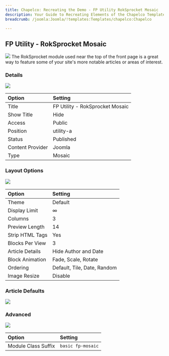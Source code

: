 ```yaml
---
title: Chapelco: Recreating the Demo - FP Utility RokSprocket Mosaic
description: Your Guide to Recreating Elements of the Chapelco Template for Joomla
breadcrumb: /joomla:Joomla/!templates:Templates/chapelco:Chapelco

---
```


FP Utility - RokSprocket Mosaic
-----
![][demo]
The RokSprocket module used near the top of the front page is a great way to feature some of your site's more notable articles or areas of interest.

### Details
![][demo2]

| Option           | Setting                         |  
| :--------------- | :------------------------------ |  
| Title            | FP Utility - RokSprocket Mosaic |  
| Show Title       | Hide                            |  
| Access           | Public                          |  
| Position         | utility-a                       |  
| Status           | Published                       |  
| Content Provider | Joomla                          |  
| Type             | Mosaic                          |  

### Layout Options
![][demo3]

| Option          | Setting                     |  
| :-------------- | :-------------------------- |  
| Theme           | Default                     |  
| Display Limit   | ∞                           |  
| Columns         | 3                           |  
| Preview Length  | 14                          |  
| Strip HTML Tags | Yes                         |  
| Blocks Per View | 3                           |  
| Article Details | Hide Author and Date        |  
| Block Animation | Fade, Scale, Rotate         |  
| Ordering        | Default, Tile, Date, Random |  
| Image Resize    | Disable                     |  


### Article Defaults
![][demo4]

### Advanced
![][demo5]

| Option              | Setting           |  
| :------------------ | :---------------- |  
| Module Class Suffix | `basic fp-mosaic` |  

[demo]: assets/demo_4.jpeg
[demo2]: assets/utility_1.jpeg
[demo3]: assets/utility_2.jpeg
[demo4]: assets/utility_3.jpeg
[demo5]: assets/utility_4.jpeg